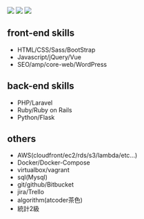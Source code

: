 [![](https://raw.githubusercontent.com/yuito118/yuito118/master/profile-summary-card-output/dracula/0-profile-details.svg)](https://github.com/vn7n24fzkq/github-profile-summary-cards)
[![](https://raw.githubusercontent.com/yuito118/yuito118/master/profile-summary-card-output/dracula/1-repos-per-language.svg)](https://github.com/vn7n24fzkq/github-profile-summary-cards)
[![](https://raw.githubusercontent.com/yuito118/yuito118/master/profile-summary-card-output/dracula/2-most-commit-language.svg)](https://github.com/vn7n24fzkq/github-profile-summary-cards)

## front-end skills
- HTML/CSS/Sass/BootStrap
- Javascript/jQuery/Vue
- SEO/amp/core-web/WordPress

## back-end skills
- PHP/Laravel
- Ruby/Ruby on Rails
- Python/Flask

## others
- AWS(cloudfront/ec2/rds/s3/lambda/etc...)
- Docker/Docker-Compose
- virtualbox/vagrant
- sql(Mysql)
- git/github/Bitbucket
- jira/Trello
- algorithm(atcoder茶色)
- 統計2級
